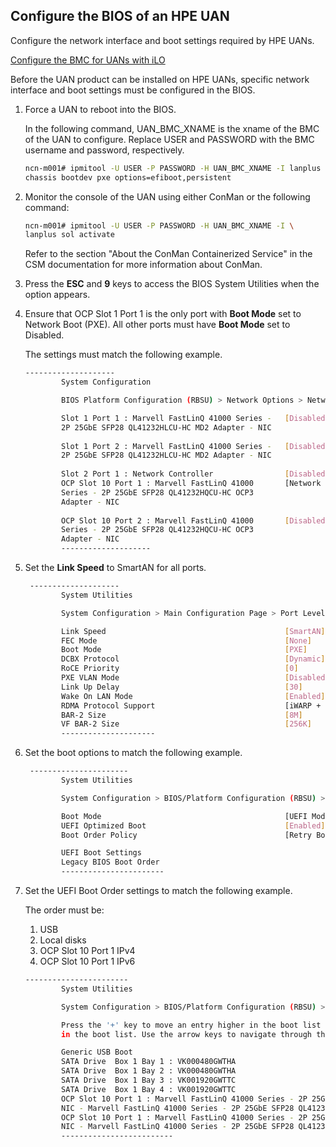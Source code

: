 ## Configure the BIOS of an HPE UAN

Configure the network interface and boot settings required by HPE UANs.

[Configure the BMC for UANs with iLO](Configure_the_BMC_for_UANs_with_iLO.md)

Before the UAN product can be installed on HPE UANs, specific network interface and boot settings must be configured in the BIOS.

1. Force a UAN to reboot into the BIOS.

    In the following command, UAN\_BMC\_XNAME is the xname of the BMC of the UAN to configure. Replace USER and PASSWORD with the BMC username and password, respectively.

    ```bash
    ncn-m001# ipmitool -U USER -P PASSWORD -H UAN_BMC_XNAME -I lanplus \
    chassis bootdev pxe options=efiboot,persistent
    ```

2. Monitor the console of the UAN using either ConMan or the following command:

    ```bash
    ncn-m001# ipmitool -U USER -P PASSWORD -H UAN_BMC_XNAME -I \
    lanplus sol activate
    ```

    Refer to the section "About the ConMan Containerized Service" in the CSM documentation for more information about ConMan.

3. Press the **ESC** and **9** keys to access the BIOS System Utilities when the option appears.

4. Ensure that OCP Slot 1 Port 1 is the only port with **Boot Mode** set to Network Boot \(PXE\). All other ports must have **Boot Mode** set to Disabled.

    The settings must match the following example.

    ```bash
    --------------------
            System Configuration
    
            BIOS Platform Configuration (RBSU) > Network Options > Network Boot Options > PCIe Slot Network Boot
    
            Slot 1 Port 1 : Marvell FastLinQ 41000 Series -   [Disabled]        
            2P 25GbE SFP28 QL41232HLCU-HC MD2 Adapter - NIC
            
            Slot 1 Port 2 : Marvell FastLinQ 41000 Series -   [Disabled]        
            2P 25GbE SFP28 QL41232HLCU-HC MD2 Adapter - NIC
            
            Slot 2 Port 1 : Network Controller                [Disabled]       
            OCP Slot 10 Port 1 : Marvell FastLinQ 41000       [Network Boot]    
            Series - 2P 25GbE SFP28 QL41232HQCU-HC OCP3
            Adapter - NIC
            
            OCP Slot 10 Port 2 : Marvell FastLinQ 41000       [Disabled]        
            Series - 2P 25GbE SFP28 QL41232HQCU-HC OCP3
            Adapter - NIC
            --------------------
    ```

5. Set the **Link Speed** to SmartAN for all ports.

    ```bash
     --------------------
            System Utilities
    
            System Configuration > Main Configuration Page > Port Level Configuration
    
            Link Speed                                        [SmartAN]  
            FEC Mode                                          [None]
            Boot Mode                                         [PXE]
            DCBX Protocol                                     [Dynamic]
            RoCE Priority                                     [0]
            PXE VLAN Mode                                     [Disabled]
            Link Up Delay                                     [30]
            Wake On LAN Mode                                  [Enabled]
            RDMA Protocol Support                             [iWARP + RoCE]
            BAR-2 Size                                        [8M]
            VF BAR-2 Size                                     [256K]
            ---------------------
    ```

6. Set the boot options to match the following example.

    ```bash
     ----------------------
            System Utilities
    
            System Configuration > BIOS/Platform Configuration (RBSU) > Boot Options
    
            Boot Mode                                         [UEFI Mode]                    
            UEFI Optimized Boot                               [Enabled]                      
            Boot Order Policy                                 [Retry Boot Order Indefinitely]
    
            UEFI Boot Settings
            Legacy BIOS Boot Order
            -----------------------
    ```

7. Set the UEFI Boot Order settings to match the following example.

    The order must be:

    1. USB
    2. Local disks
    3. OCP Slot 10 Port 1 IPv4
    4. OCP Slot 10 Port 1 IPv6

    ```bash
    -----------------------
            System Utilities
    
            System Configuration > BIOS/Platform Configuration (RBSU) > Boot Options > UEFI Boot Settings > UEFI Boot Order
    
            Press the '+' key to move an entry higher in the boot list and the '-' key to move an entry lower
            in the boot list. Use the arrow keys to navigate through the Boot Order list.
    
            Generic USB Boot
            SATA Drive  Box 1 Bay 1 : VK000480GWTHA
            SATA Drive  Box 1 Bay 2 : VK000480GWTHA
            SATA Drive  Box 1 Bay 3 : VK001920GWTTC
            SATA Drive  Box 1 Bay 4 : VK001920GWTTC
            OCP Slot 10 Port 1 : Marvell FastLinQ 41000 Series - 2P 25GbE SFP28 QL41232HQCU-HC OCP3 Adapter -
            NIC - Marvell FastLinQ 41000 Series - 2P 25GbE SFP28 QL41232HQCU-HC OCP3 Adapter - PXE (PXE IPv4)
            OCP Slot 10 Port 1 : Marvell FastLinQ 41000 Series - 2P 25GbE SFP28 QL41232HQCU-HC OCP3 Adapter -
            NIC - Marvell FastLinQ 41000 Series - 2P 25GbE SFP28 QL41232HQCU-HC OCP3 Adapter - PXE (PXE IPv6)
            ------------------------- 
    ```
